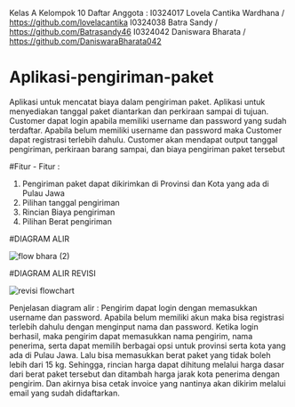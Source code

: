 Kelas A
Kelompok 10
Daftar Anggota :
I0324017 Lovela Cantika Wardhana / https://github.com/lovelacantika
I0324038 Batra Sandy / https://github.com/Batrasandy46
I0324042 Daniswara Bharata / https://github.com/DaniswaraBharata042
# Aplikasi-pengiriman-paket
Aplikasi untuk mencatat biaya dalam pengiriman paket. Aplikasi untuk menyediakan tanggal paket diantarkan dan perkiraan sampai di tujuan. Customer dapat login apabila memiliki username dan password yang sudah terdaftar. Apabila belum memiliki username dan password maka Customer dapat registrasi terlebih dahulu. Customer akan mendapat output tanggal pengiriman, perkiraan barang sampai, dan biaya pengiriman paket tersebut

#Fitur - Fitur : 
1. Pengiriman paket dapat dikirimkan di Provinsi dan Kota yang ada di Pulau Jawa
2. Pilihan tanggal pengiriman
3. Rincian Biaya pengiriman
4. Pilihan Berat pengiriman

#DIAGRAM ALIR

![flow bhara (2)](https://github.com/user-attachments/assets/39448e00-185e-4f5b-8222-04b72f7e9a00)



#DIAGRAM ALIR REVISI

![revisi flowchart](https://github.com/user-attachments/assets/d24c546f-b7f6-4f9a-bec8-650eb940d2b9)

Penjelasan diagram alir :
Pengirim dapat login dengan memasukkan username dan password. Apabila belum memiliki akun maka bisa registrasi terlebih dahulu dengan menginput nama dan password. Ketika login berhasil, maka pengirim dapat memasukkan nama pengirim, nama penerima, serta dapat memilih berbagai opsi untuk provinsi serta kota yang ada di Pulau Jawa. Lalu bisa memasukkan berat paket yang tidak boleh lebih dari 15 kg. Sehingga, rincian harga dapat dihitung melalui harga dasar dari berat paket tersebut dan ditambah harga jarak kota penerima dengan pengirim. Dan akirnya bisa cetak invoice yang nantinya akan dikirim melalui email yang sudah didaftarkan.






